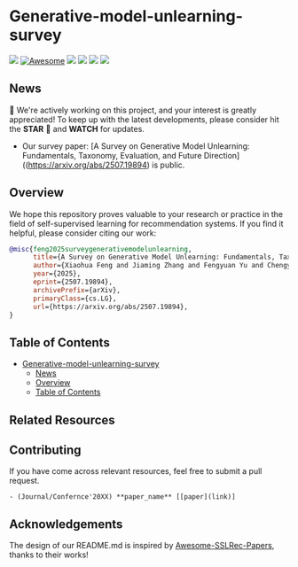 # Generative-model-unlearning-survey
[![](https://img.shields.io/badge/📑-Survey_Paper-blue)](https://arxiv.org/abs/2507.19894)
[![Awesome](https://awesome.re/badge.svg)](https://github.com/caxLee/Generative-model-unlearning-survey)
![](https://img.shields.io/github/last-commit/caxLee/Generative-model-unlearning-survey?color=green)
![](https://img.shields.io/badge/PRs-Welcome-red)
![](https://img.shields.io/github/stars/caxLee/Generative-model-unlearning-survey?color=yellow)
![](https://img.shields.io/github/forks/caxLee/Generative-model-unlearning-survey?color=lightblue)



## News
🤗 We're actively working on this project, and your interest is greatly appreciated! To keep up with the latest developments, please consider hit the **STAR** 🌟 and **WATCH** for updates.
* Our survey paper: [A Survey on Generative Model Unlearning: Fundamentals, Taxonomy, Evaluation, and Future Direction]((https://arxiv.org/abs/2507.19894) is public.

## Overview



We hope this repository proves valuable to your research or practice in the field of self-supervised learning for recommendation systems. If you find it helpful, please consider citing our work:
```bibtex
@misc{feng2025surveygenerativemodelunlearning,
      title={A Survey on Generative Model Unlearning: Fundamentals, Taxonomy, Evaluation, and Future Direction}, 
      author={Xiaohua Feng and Jiaming Zhang and Fengyuan Yu and Chengye Wang and Li Zhang and Kaixiang Li and Yuyuan Li and Chaochao Chen and Jianwei Yin},
      year={2025},
      eprint={2507.19894},
      archivePrefix={arXiv},
      primaryClass={cs.LG},
      url={https://arxiv.org/abs/2507.19894}, 
}
```

## Table of Contents
- [Generative-model-unlearning-survey](#generative-model-unlearning-survey)
  - [News](#news)
  - [Overview](#overview)
  - [Table of Contents](#table-of-contents)
 

## Related Resources



## Contributing
If you have come across relevant resources, feel free to submit a pull request.
```
- (Journal/Confernce'20XX) **paper_name** [[paper](link)]
```



## Acknowledgements
The design of our README.md is inspired by [Awesome-SSLRec-Papers](https://github.com/HKUDS/Awesome-SSLRec-Papers), thanks to their works!
